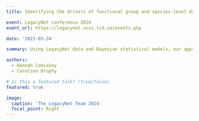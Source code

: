 ```yaml
---
title: Identifying the drivers of functional group and species-level dynamics over time in an international multi-site grassland experiment.

event: LegacyNet conference 2024
event_url: https://legacynet.scss.tcd.ie/events.php

date: '2023-03-24'

summary: Using LegacyNet data and Bayesian statistical models, our approach considers how the degree to which realised functional group and species’ proportions deviate from sown proportions and change over the grassland ley duration, and how this is affected by sown species diversity and weather (average extreme minima and maxima temperatures and average precipitation for the defined time periods).

authors:
  - Hannah Comiskey
  - Caroline Brophy

# Is this a featured talk? (true/false)
featured: true

image:
  caption: 'The LegacyNet Team 2024'
  focal_point: Right
---
```

